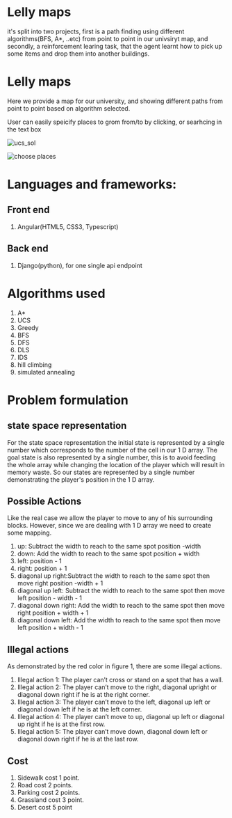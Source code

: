 # Lelly maps
it's split into two projects, first is a path finding using different algorithms(BFS, A*, ..etc) from point to point in our univsiryt map, and secondly, a reinforcement learing task, that the agent learnt how to pick up some items and drop them into another buildings.



# Lelly maps
Here we provide a map for our university, and showing different paths from point to point based on algorithm selected.

User can easily speicify places to grom from/to by clicking, or searhcing in the text box





![ucs_sol](https://user-images.githubusercontent.com/69484554/208242170-994121d5-306f-47b2-9262-8242fe24fc88.png)

![choose places](https://user-images.githubusercontent.com/69484554/208242201-83e34feb-9135-43a7-8cfd-740323bd49fa.png)

# Languages and frameworks:

## Front end

1. Angular(HTML5, CSS3, Typescript)


## Back end

1. Django(python), for one single api endpoint

# Algorithms used
1. A*
2. UCS
3. Greedy
4. BFS
5. DFS
6. DLS
7. IDS
8. hill climbing
9. simulated annealing

# Problem formulation
## state space representation

For the state space representation the initial state is represented by a single number which corresponds to the number of the cell in our 1 D array. The goal state is also represented by a single number, this is to avoid feeding the whole array while changing the location of the player which will result in memory waste. So our states are represented by a single number demonstrating the player's position in the 1 D array.


## Possible Actions

Like the real case we allow the player to move to any of his surrounding blocks. However, since we are dealing
with 1 D array we need to create some mapping.
1. up: Subtract the width to reach to the same spot position -width
2. down: Add the width to reach to the same spot position + width
3. left: position - 1
4. right: position + 1
5. diagonal up right:Subtract the width to reach to the same spot then move right position -width + 1
6. diagonal up left: Subtract the width to reach to the same spot then move left position - width - 1
7. diagonal down right: Add the width to reach to the same spot then move right position + width + 1
8. diagonal down left: Add the width to reach to the same spot then move left position + width - 1



## Illegal actions
As demonstrated by the red color in figure 1, there are some illegal actions.
1. Illegal action 1: The player can’t cross or stand on a spot that has a wall.
2. Illegal action 2: The player can’t move to the right, diagonal upright or diagonal down right if he is at
the right corner.
3. Illegal action 3: The player can’t move to the left, diagonal up left or diagonal down left if he is at the
left corner.
4. Illegal action 4: The player can’t move to up, diagonal up left or diagonal up right if he is at the first row.
5. Illegal action 5: The player can’t move down, diagonal down left or diagonal down right if he is at the
last row.


## Cost
1. Sidewalk cost 1 point.
2. Road cost 2 points.
3. Parking cost 2 points.
4. Grassland cost 3 point.
4. Desert cost 5 point



